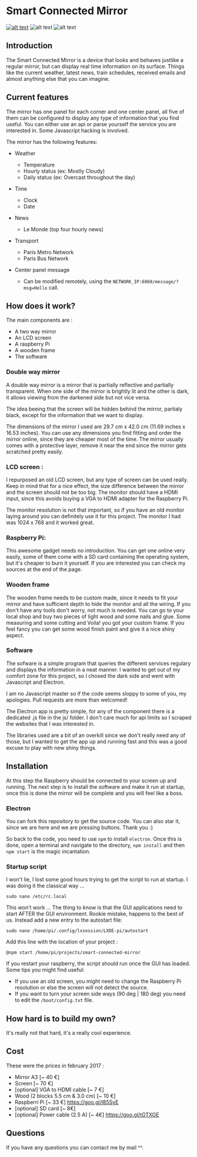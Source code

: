 # Smart Connected Mirror
[![alt text](http://i.imgur.com/qzkbgYg.png "Full")](https://www.youtube.com/watch?v=Lbn8H-Lu2bI)
![alt text](http://i.imgur.com/qQdlxNZ.png "Header")
![alt text](http://i.imgur.com/hxYW11P.jpg "Footer")



## Introduction
The Smart Connected Mirror is a device that looks and behaves justlike a regular mirror, but can display real time information on its surface. 
Things like the current weather, latest news, train schedules, received emails and almost anything else that you can imagine.

## Current features
The mirror has one panel for each corner and one center panel, all five of them can be configured to display any type of information that you find useful. You can either use an api or parse yourself the service you are interested in. Some Javascript hacking is involved.

The mirror has the following features:

* Weather
	- Temperature
	- Hourly status (ex: Mostly Cloudy)
	- Daily status (ex: Overcast throughout the day)

* Time 
	- Clock
	- Date

* News 
	- Le Monde (top four hourly news)

* Transport 
	- Paris Metro Network
	- Paris Bus Network 
		
* Center panel message
	- Can be modified remotely, using the `NETWORK_IP:6969/message/?msg=Hello` call.

## How does it work?
The main components are :

   * A two way mirror
   * An LCD screen
   * A raspberry Pi
   * A wooden frame
   * The software

### Double way mirror 
A double way mirror is a mirror that is partially reflective and partially transparent. When one side of the mirror is brightly lit and the other is dark, it allows viewing from the darkened side but not vice versa.

The idea beeing that the screen will be hidden behind the mirror, partialy black, except for the information that we want to display. 

The dimensions of the mirror I used are 29.7 cm x 42.0 cm (11.69 inches x 16.53 inches). You can use any dimensions you find fitting and order the mirror online, since they are cheaper most of the time. The mirror usually comes with a protective layer, remove it near the end since the mirror gets scratched pretty easily.

### LCD screen :
I repurposed an old LCD screen, but any type of screen can be used really. Keep in mind that for a nice effect, the size difference between the mirror and the screen should not be too big. The monitor should have a HDMI input, since this avoids buying a VGA to HDMI adapter for the Raspberry Pi.

The monitor resolution is not that important, so if you have an old monitor laying around you can definitely use it for this project. The monitor I had was 1024 x 768 and it worked great.

### Raspberry Pi:
This awesome gadget needs no introduction. You can get one online very easily, some of them come with a SD card containing the operating system, but it's cheaper to burn it yourself. If you are interested you can check my sources at the end of the page.

### Wooden frame
The wooden frame needs to be custom made, since it needs to fit your mirror and have sufficient depth to hide the monitor and all the wiring. If you don't have any tools don't worry, not much is needed. You can go to your local shop and buy two pieces of light wood and some nails and glue. Some measuring and some cutting and Voila! you got your custom frame. If you feel fancy you can get some wood finish paint and give it a nice shiny aspect.

### Software
The sofware is a simple program that queries the different services regulary and displays the information in a neat manner. I wanted to get out of my comfort zone for this project, so I chosed the dark side and went with Javascript and Electron.

I am no Javascript master so if the code seems sloppy to some of you, my apologies. Pull requests are more than welcomed!

The Electron app is pretty simple, for any of the component there is a dedicated .js file in the js/ folder. I don't care much for api limits so I scraped the websites that I was interested in.

The libraries used are a bit of an overkill since we don't really need any of those, but I wanted to get the app up and running fast and this was a good excuse to play with new shiny things.

## Installation
At this step the Raspberry should be connected to your screen up and running. The next step is to install the software and make it run at startup, once this is done the mirror will be complete and you will feel like a boss.

### Electron
You can fork this repository to get the source code. You can also star it, since we are here and we are pressing buttons. Thank you :)

So back to the code, you need to use `npm` to install `electron`. Once this is done, open a terminal and navigate to the directory, `npm install` and then `npm start` is the magic incantation.

### Startup script
I won't lie, I lost some good hours trying to get the script to run at startup. I was doing it the classical way ...

`sudo nano /etc/rc.local`

This won't work ...
The thing to know is that the GUI applications need to start AFTER the GUI environment. Rookie mistake, happens to the best of us. Instead add a new entry to the autostart file:

`sudo nano /home/pi/.config/lxsession/LXDE-pi/autostart` 

Add this line with the location of your project :

```@npm start /home/pi/projects/smart-connected-mirror```


If you restart your raspberry, the script should run once the GUI has loaded.
Some tips you might find useful:

* If you use an old screen, you might need to change the Raspberry Pi resolution or else the screen will not detect the source.
* If you want to turn your screen side ways (90 deg | 180 deg) you need to edit the `/boot/config.txt` file.


##  How hard is to build my own?
It's really not that hard, it's a really cool experience.

## Cost 
These were the prices in february 2017 :

*  Mirror A3 [~ 40 €]
*  Screen [~ 70 €]
*  [optional] VGA to HDMI cable [~ 7 €]
*  Wood (2 blocks 5.5 cm & 3.0 cm) [~ 10 €]
*  Raspberri Pi [~ 33 €] https://goo.gl/l85SyE
*  [optional] SD card [~ 8€]
*  [optional] Power cable (2.5 A) [~ 4€] https://goo.gl/tGTXGE

## Questions
If you have any questions you can contact me by mail ^^.
